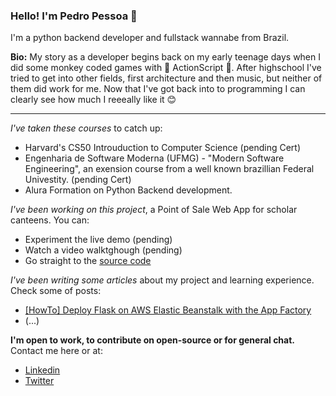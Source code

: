 ### Hello! I'm Pedro Pessoa 👋

I'm a python backend developer and fullstack wannabe from Brazil.

**Bio:** My story as a developer begins back on my early teenage days when I did some monkey coded games with 🙈 ActionScript 🙊. After highschool I've tried to get into other fields, first architecture and then music, but neither of them did work for me. Now that I've got back into to programming I can clearly see how much I reeeally like it 😊

---

*I've taken these courses* to catch up:
* Harvard's CS50 Introuduction to Computer Science (pending Cert)
* Engenharia de Software Moderna (UFMG) - "Modern Software Engineering", an exension course from a well known brazillian Federal Univestity. (pending Cert)
* Alura Formation on Python Backend development.

*I've been working on this project*, a Point of Sale Web App for scholar canteens. You can:
* Experiment the live demo (pending)
* Watch a video walktghough (pending)
* Go straight to the [source code](https://github.com/pedro-psb/pypos-canteen)

*I've been writing some articles* about my project and learning experience. Check some of posts:
* [[HowTo] Deploy Flask on AWS Elastic Beanstalk with the App Factory](https://pedro-psb.github.io/posts/flask-on-aws-with-app-factory/)
* (...)

**I'm open to work, to contribute on open-source or for general chat.** Contact me here or at:
* [Linkedin](https://www.linkedin.com/in/pedro-pessoa-51250516b/)
* [Twitter](https://github.com/pedro-psb)
